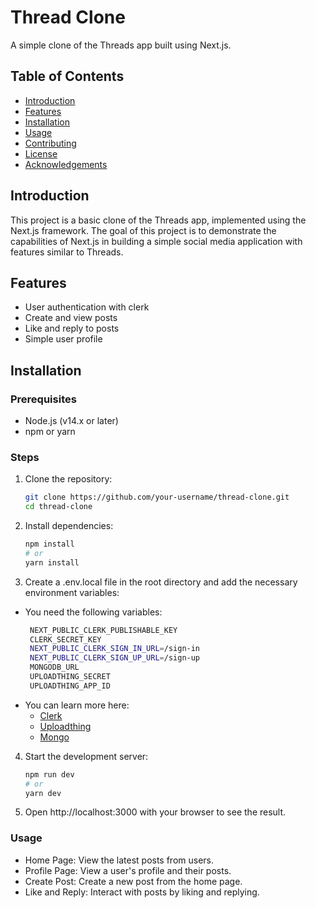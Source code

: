 # Thread Clone

A simple clone of the Threads app built using Next.js.

## Table of Contents

-   [Introduction](#introduction)
-   [Features](#features)
-   [Installation](#installation)
-   [Usage](#usage)
-   [Contributing](#contributing)
-   [License](#license)
-   [Acknowledgements](#acknowledgements)

## Introduction

This project is a basic clone of the Threads app, implemented using the Next.js framework. The goal of this project is to demonstrate the capabilities of Next.js in building a simple social media application with features similar to Threads.

## Features

-   User authentication with clerk
-   Create and view posts
-   Like and reply to posts
-   Simple user profile

## Installation

### Prerequisites

-   Node.js (v14.x or later)
-   npm or yarn

### Steps

1. Clone the repository:
    ```bash
    git clone https://github.com/your-username/thread-clone.git
    cd thread-clone
    ```
2. Install dependencies:
    ```bash
    npm install
    # or
    yarn install
    ```
3. Create a .env.local file in the root directory and add the necessary environment variables:

-   You need the following variables:
    ```bash
     NEXT_PUBLIC_CLERK_PUBLISHABLE_KEY
     CLERK_SECRET_KEY
     NEXT_PUBLIC_CLERK_SIGN_IN_URL=/sign-in
     NEXT_PUBLIC_CLERK_SIGN_UP_URL=/sign-up
     MONGODB_URL
     UPLOADTHING_SECRET
     UPLOADTHING_APP_ID
    ```
-   You can learn more here:
    -   [Clerk](https://clerk.com/)
    -   [Uploadthing](https://uploadthing.com/)
    -   [Mongo](https://www.mongodb.com/)

4. Start the development server:
    ```bash
    npm run dev
    # or
    yarn dev
    ```
5. Open http://localhost:3000 with your browser to see the result.

### Usage

-   Home Page: View the latest posts from users.
-   Profile Page: View a user's profile and their posts.
-   Create Post: Create a new post from the home page.
-   Like and Reply: Interact with posts by liking and replying.
